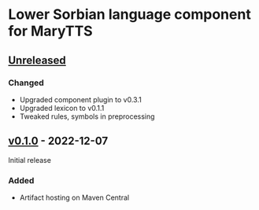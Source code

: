 Lower Sorbian language component for MaryTTS
============================================

[Unreleased]
------------

### Changed

- Upgraded component plugin to v0.3.1
- Upgraded lexicon to v0.1.1
- Tweaked rules, symbols in preprocessing

[v0.1.0] - 2022-12-07
---------------------

Initial release

### Added

- Artifact hosting on Maven Central

[Unreleased]: https://github.com/marytts/marytts-lang-dsb
[v0.1.0]: https://github.com/marytts/marytts-lang-dsb/releases/tag/v0.1.0

